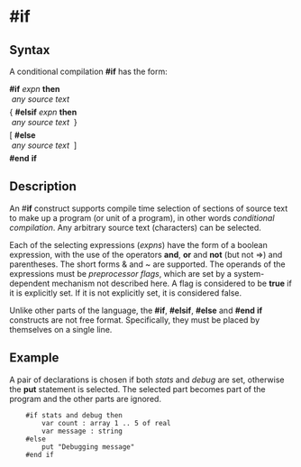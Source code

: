 
# #if

## Syntax
A conditional compilation **#if** has the form:


**#if** _expn_ **then**  
_&#133; any source text &#133;_  
{ **#elsif** _expn_ **then**  
_&#133; any source text &#133;_ }  
[ **#else**  
_&#133; any source text &#133;_ ]  
**#end** **if**



## Description
An #**if** construct supports compile time selection of sections of source text to make up a program (or unit of a program), in other words _conditional compilation_. Any arbitrary source text (characters) can be selected.

Each of the selecting expressions (_expns_) have the form of a boolean expression, with the use of the operators **and**, **or** and **not** (but not =>) and parentheses. The short forms & and ~ are supported. The operands of the expressions must be _preprocessor flags_, which are set by a system- dependent mechanism not described here. A flag is considered to be **true** if it is explicitly set. If it is not explicitly set, it is considered false.

Unlike other parts of the language, the **#if**, **#elsif**, **#else** and **#end** **if** constructs are not free format. Specifically, they must be placed by themselves on a single line.


## Example
A pair of declarations is chosen if both _stats_ and _debug_ are set, otherwise the **put** statement is selected. The selected part becomes part of the program and the other parts are ignored.

        #if stats and debug then
            var count : array 1 .. 5 of real
            var message : string
        #else
            put "Debugging message"
        #end if
